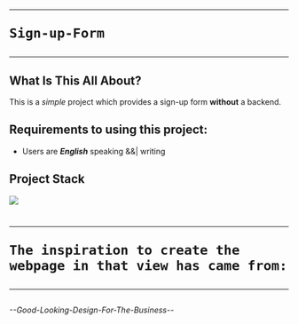 # <hr>`Sign-up-Form`<hr>
## What Is This All About?
This is a <i>simple</i> project which provides a sign-up form <b>without</b> a backend.

## Requirements to using this project:
- Users are <b><i>English</i></b> speaking &&| writing

## Project Stack
<img src="https://www.1training.org/wp-content/uploads/2017/10/6.png" />


# <hr>`The inspiration to create the webpage in that view has came from:`<hr>
<i>--Good-Looking-Design-For-The-Business--</i>
